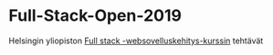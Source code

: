 # Full-Stack-Open-2019
Helsingin yliopiston [Full stack -websovelluskehitys-kurssin](www.fullstackopen.com) tehtävät
